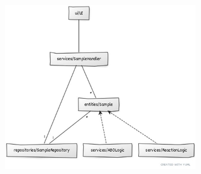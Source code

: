 ![Luokkakaavio](https://github.com/sari-bee/ot-harjoitustyo/blob/master/dokumentaatio/luokkakaavio.jpg)